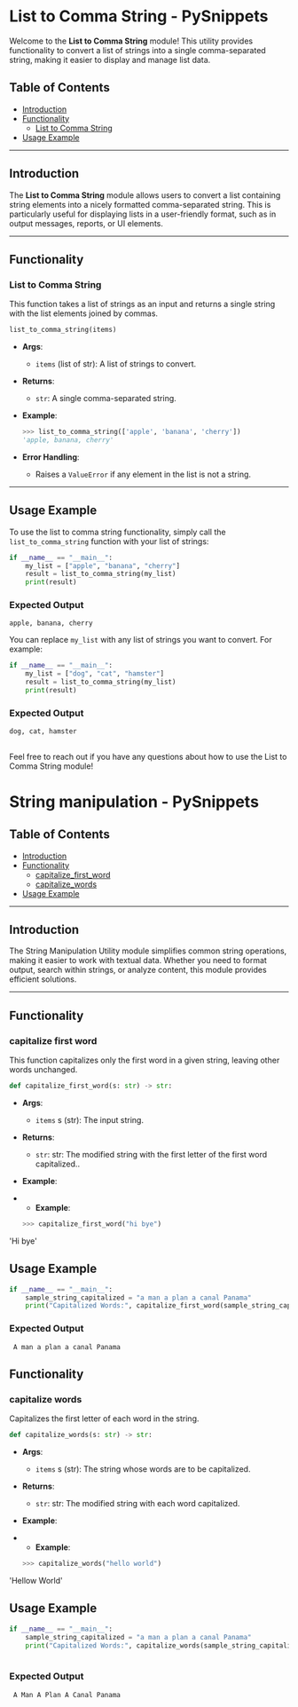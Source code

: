 # List to Comma String - PySnippets

Welcome to the **List to Comma String** module! This utility provides functionality to convert a list of strings into a single comma-separated string, making it easier to display and manage list data.

## Table of Contents

- [Introduction](#introduction)
- [Functionality](#functionality)
  - [List to Comma String](#list-to-comma-string)
- [Usage Example](#usage-example)

---

## Introduction

The **List to Comma String** module allows users to convert a list containing string elements into a nicely formatted comma-separated string. This is particularly useful for displaying lists in a user-friendly format, such as in output messages, reports, or UI elements.

---

## Functionality

### List to Comma String

This function takes a list of strings as an input and returns a single string with the list elements joined by commas.

```python
list_to_comma_string(items)
```

- **Args**: 
  - `items` (list of str): A list of strings to convert.
  
- **Returns**: 
  - `str`: A single comma-separated string.
  
- **Example**:
  ```python
  >>> list_to_comma_string(['apple', 'banana', 'cherry'])
  'apple, banana, cherry'
  ```

- **Error Handling**: 
  - Raises a `ValueError` if any element in the list is not a string.
  
---

## Usage Example

To use the list to comma string functionality, simply call the `list_to_comma_string` function with your list of strings:

```python
if __name__ == "__main__":
    my_list = ["apple", "banana", "cherry"]
    result = list_to_comma_string(my_list)
    print(result)  
```

### Expected Output

```
apple, banana, cherry
```

You can replace `my_list` with any list of strings you want to convert. For example:

```python
if __name__ == "__main__":
    my_list = ["dog", "cat", "hamster"]
    result = list_to_comma_string(my_list)
    print(result)  
```

### Expected Output

```
dog, cat, hamster
```
##
Feel free to reach out if you have any questions about how to use the List to Comma String module!


# String manipulation - PySnippets
 

## Table of Contents

- [Introduction](#introduction)
- [Functionality](#functionality)
  - [capitalize_first_word](#capitalize-forst-word)
  - [capitalize_words](#capitalize_words)
- [Usage Example](#usage-example)

---
## Introduction

The String Manipulation Utility module simplifies common string operations, making it easier to work with textual data. Whether you need to format output, search within strings, or analyze content, this module provides efficient solutions.

---
## Functionality
### capitalize first word
This function capitalizes only the first word in a given string, leaving other words unchanged.
```python
def capitalize_first_word(s: str) -> str:
```
- **Args**: 
  - `items` s (str): The input string.
  
- **Returns**: 
  - `str`: str: The modified string with the first letter of the first word capitalized..
  
- **Example**:
- - **Example**:
  ```python
  >>> capitalize_first_word("hi bye")
'Hi bye'
  
  
## Usage Example

```python
if __name__ == "__main__":
    sample_string_capitalized = "a man a plan a canal Panama"
    print("Capitalized Words:", capitalize_first_word(sample_string_capitalized))

```

### Expected Output

```
 A man a plan a canal Panama
```

## Functionality
### capitalize  words
Capitalizes the first letter of each word in the string.
```python
def capitalize_words(s: str) -> str:
```
- **Args**: 
  - `items` s (str): The string whose words are to be capitalized.
  
- **Returns**: 
  - `str`: str: The modified string with each word capitalized.
  
- **Example**:
- - **Example**:
  ```python
  >>> capitalize_words("hello world")
'Hellow World'
  
  
## Usage Example

```python
if __name__ == "__main__":
    sample_string_capitalized = "a man a plan a canal Panama"
    print("Capitalized Words:", capitalize_words(sample_string_capitalized))
 
```

### Expected Output

```
 A Man A Plan A Canal Panama
```

